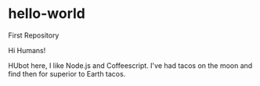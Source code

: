 # hello-world
First Repository

Hi Humans!

HUbot here, I like Node.js and Coffeescript.
I've had tacos on the moon and find then for superior to Earth tacos.
